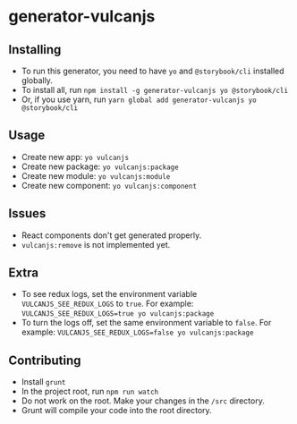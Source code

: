 # generator-vulcanjs

## Installing
- To run this generator, you need to have `yo` and `@storybook/cli` installed globally.
- To install all, run `npm install -g generator-vulcanjs yo @storybook/cli`
- Or, if you use yarn, run `yarn global add generator-vulcanjs yo @storybook/cli`

## Usage
- Create new app: `yo vulcanjs`
- Create new package: `yo vulcanjs:package`
- Create new module: `yo vulcanjs:module`
- Create new component: `yo vulcanjs:component`

## Issues
- React components don't get generated properly.
- `vulcanjs:remove` is not implemented yet.

## Extra
- To see redux logs, set the environment variable `VULCANJS_SEE_REDUX_LOGS` to `true`. For example:  `VULCANJS_SEE_REDUX_LOGS=true yo vulcanjs:package`
- To turn the logs off, set the same environment variable to `false`. For example: `VULCANJS_SEE_REDUX_LOGS=false yo vulcanjs:package`

## Contributing
- Install `grunt`
- In the project root, run `npm run watch`
- Do not work on the root. Make your changes in the `/src` directory.
- Grunt will compile your code into the root directory.
